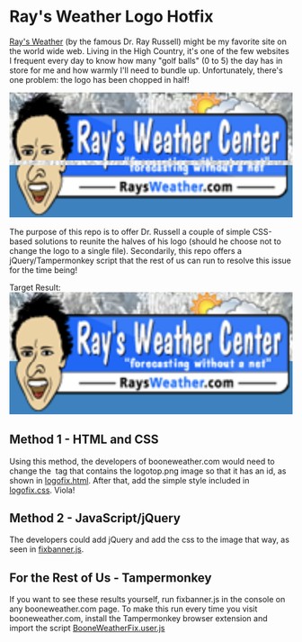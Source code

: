 # Ray's Weather Logo Hotfix

[Ray's Weather](https://www.booneweather.com) (by the famous Dr. Ray Russell) might be my favorite site on the world wide web. Living in the High Country, it's one of the few websites I frequent every day to know how many "golf balls" (0 to 5) the day has in store for me and how warmly I'll need to bundle up. Unfortunately, there's one problem: the logo has been chopped in half!

![before](https://raw.githubusercontent.com/dfrye7/booneweatherfix/main/before.png)

The purpose of this repo is to offer Dr. Russell a couple of simple CSS-based solutions to reunite the halves of his logo (should he choose not to change the logo to a single file). Secondarily, this repo offers a jQuery/Tampermonkey script that the rest of us can run to resolve this issue for the time being!

Target Result:
![after](https://raw.githubusercontent.com/dfrye7/booneweatherfix/main/after.png)

## Method 1 - HTML and CSS
Using this method, the developers of booneweather.com would need to change the <img> tag that contains the logotop.png image so that it has an id, as shown in [logofix.html](https://github.com/dfrye7/booneweatherfix/blob/main/logofix.html). After that, add the simple style included in [logofix.css](https://github.com/dfrye7/booneweatherfix/blob/main/logofix.css). Viola!

## Method 2 - JavaScript/jQuery
The developers could add jQuery and add the css to the image that way, as seen in [fixbanner.js](https://github.com/dfrye7/booneweatherfix/blob/main/fixbanner.js).

## For the Rest of Us - Tampermonkey
If you want to see these results yourself, run fixbanner.js in the console on any booneweather.com page. To make this run every time you visit booneweather.com, install the Tampermonkey browser extension and import the script [BooneWeatherFix.user.js](https://github.com/dfrye7/booneweatherfix/blob/main/BooneWeatherFix.user.js)
